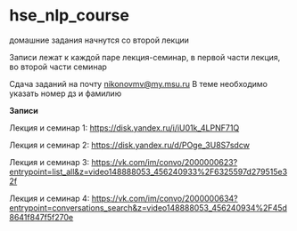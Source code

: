 # hse_nlp_course

домашние задания начнутся со второй лекции 

Записи лежат к каждой паре лекция-семинар, в первой части лекция, во второй части семинар 

Сдача заданий на почту nikonovmv@my.msu.ru
В теме необходимо указать номер дз и фамилию 

**Записи**


Лекция и семинар 1: https://disk.yandex.ru/i/iU01k_4LPNF71Q

Лекция и семинар 2: https://disk.yandex.ru/d/POge_3U8S7sdcw

Лекция и семинар 3: https://vk.com/im/convo/2000000623?entrypoint=list_all&z=video148888053_456240933%2F6325597d279515e32f

Лекция и семинар 4: https://vk.com/im/convo/2000000634?entrypoint=conversations_search&z=video148888053_456240934%2F45d8641f847f5f270e
